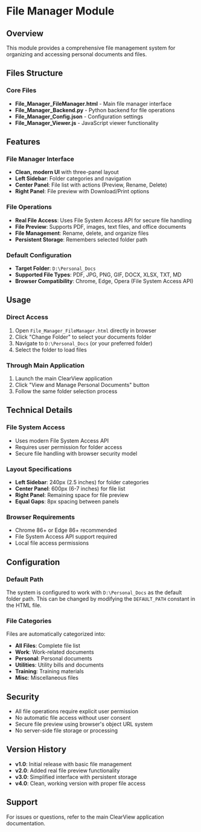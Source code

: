 # File Manager Module

## Overview
This module provides a comprehensive file management system for organizing and accessing personal documents and files.

## Files Structure

### Core Files
- **File_Manager_FileManager.html** - Main file manager interface
- **File_Manager_Backend.py** - Python backend for file operations
- **File_Manager_Config.json** - Configuration settings
- **File_Manager_Viewer.js** - JavaScript viewer functionality

## Features

### File Manager Interface
- **Clean, modern UI** with three-panel layout
- **Left Sidebar**: Folder categories and navigation
- **Center Panel**: File list with actions (Preview, Rename, Delete)
- **Right Panel**: File preview with Download/Print options

### File Operations
- **Real File Access**: Uses File System Access API for secure file handling
- **File Preview**: Supports PDF, images, text files, and office documents
- **File Management**: Rename, delete, and organize files
- **Persistent Storage**: Remembers selected folder path

### Default Configuration
- **Target Folder**: `D:\Personal_Docs`
- **Supported File Types**: PDF, JPG, PNG, GIF, DOCX, XLSX, TXT, MD
- **Browser Compatibility**: Chrome, Edge, Opera (File System Access API)

## Usage

### Direct Access
1. Open `File_Manager_FileManager.html` directly in browser
2. Click "Change Folder" to select your documents folder
3. Navigate to `D:\Personal_Docs` (or your preferred folder)
4. Select the folder to load files

### Through Main Application
1. Launch the main ClearView application
2. Click "View and Manage Personal Documents" button
3. Follow the same folder selection process

## Technical Details

### File System Access
- Uses modern File System Access API
- Requires user permission for folder access
- Secure file handling with browser security model

### Layout Specifications
- **Left Sidebar**: 240px (2.5 inches) for folder categories
- **Center Panel**: 600px (6-7 inches) for file list
- **Right Panel**: Remaining space for file preview
- **Equal Gaps**: 8px spacing between panels

### Browser Requirements
- Chrome 86+ or Edge 86+ recommended
- File System Access API support required
- Local file access permissions

## Configuration

### Default Path
The system is configured to work with `D:\Personal_Docs` as the default folder path. This can be changed by modifying the `DEFAULT_PATH` constant in the HTML file.

### File Categories
Files are automatically categorized into:
- **All Files**: Complete file list
- **Work**: Work-related documents
- **Personal**: Personal documents
- **Utilities**: Utility bills and documents
- **Training**: Training materials
- **Misc**: Miscellaneous files

## Security
- All file operations require explicit user permission
- No automatic file access without user consent
- Secure file preview using browser's object URL system
- No server-side file storage or processing

## Version History
- **v1.0**: Initial release with basic file management
- **v2.0**: Added real file preview functionality
- **v3.0**: Simplified interface with persistent storage
- **v4.0**: Clean, working version with proper file access

## Support
For issues or questions, refer to the main ClearView application documentation.

